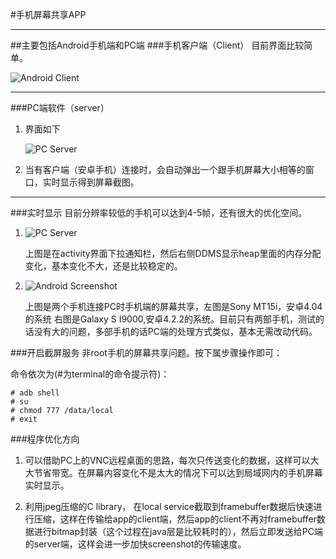 

#手机屏幕共享APP
***
##主要包括Android手机端和PC端
###手机客户端（Client）
目前界面比较简单。

![Android Client](https://github.com/zhouguangfu09/Screenshot-non-root-/blob/master/png/1.png)
***
###PC端软件（server）
1. 界面如下

   ![PC Server](https://github.com/zhouguangfu09/Screenshot-non-root-/blob/master/png/2.png)

2. 当有客户端（安卓手机）连接时，会自动弹出一个跟手机屏幕大小相等的窗口，实时显示得到屏幕截图。
****
###实时显示
目前分辨率较低的手机可以达到4-5帧，还有很大的优化空间。

1. ![PC Server](https://github.com/zhouguangfu09/Screenshot-non-root-/blob/master/png/3.png)

	上图是在activity界面下拉通知栏，然后右侧DDMS显示heap里面的内存分配变化，基本变化不大，还是比较稳定的。

2. ![Android Screenshot](https://github.com/zhouguangfu09/Screenshot-non-root-/blob/master/png/4.png)

	上图是两个手机连接PC时手机端的屏幕共享，左图是Sony MT15i，安卓4.04的系统
右图是Galaxy S I9000,安卓4.2.2的系统。目前只有两部手机，测试的话没有大的问题，多部手机的话PC端的处理方式类似，基本无需改动代码。

###开启截屏服务
非root手机的屏幕共享问题。按下属步骤操作即可：

命令依次为(#为terminal的命令提示符)：

```
# adb shell
# su
# chmod 777 /data/local
# exit
```

###程序优化方向
1. 可以借助PC上的VNC远程桌面的思路，每次只传送变化的数据，这样可以大大节省带宽。在屏幕内容变化不是太大的情况下可以达到局域网内的手机屏幕实时显示。

2. 利用jpeg压缩的C library， 在local service截取到framebuffer数据后快速进行压缩，这样在传输给app的client端，然后app的client不再对framebuffer数据进行bitmap封装（这个过程在java层是比较耗时的），然后立即发送给PC端的server端，这样会进一步加快screenshot的传输速度。

